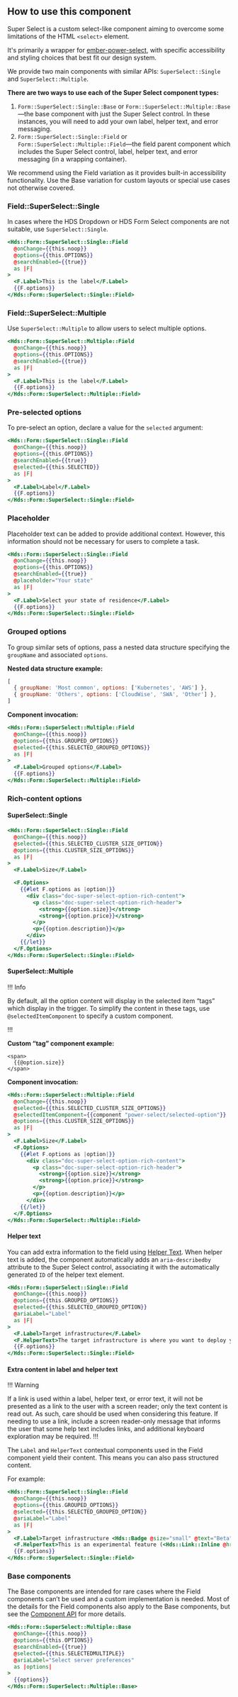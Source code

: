 ## How to use this component

Super Select is a custom select-like component aiming to overcome some limitations of the HTML `<select>` element.

It's primarily a wrapper for [ember-power-select](https://ember-power-select.com/), with specific accessibility and styling choices that best fit our design system.

We provide two main components with similar APIs: `SuperSelect::Single` and `SuperSelect::Multiple`.

**There are two ways to use each of the Super Select component types:**

1. `Form::SuperSelect::Single::Base` or `Form::SuperSelect::Multiple::Base`—the base component with just the Super Select control. In these instances, you will need to add your own label, helper text, and error messaging.
2. `Form::SuperSelect::Single::Field` or `Form::SuperSelect::Multiple::Field`—the field parent component which includes the Super Select control, label, helper text, and error messaging (in a wrapping container).

We recommend using the Field variation as it provides built-in accessibility functionality. Use the Base variation for custom layouts or special use cases not otherwise covered.

### Field::SuperSelect::Single

In cases where the HDS Dropdown or HDS Form Select components are not suitable, use `SuperSelect::Single`.

```handlebars
<Hds::Form::SuperSelect::Single::Field
  @onChange={{this.noop}}
  @options={{this.OPTIONS}}
  @searchEnabled={{true}}
  as |F|
>
  <F.Label>This is the label</F.Label>
  {{F.options}}
</Hds::Form::SuperSelect::Single::Field>
```

### Field::SuperSelect::Multiple

Use `SuperSelect::Multiple` to allow users to select multiple options.

```handlebars
<Hds::Form::SuperSelect::Multiple::Field
  @onChange={{this.noop}}
  @options={{this.OPTIONS}}
  @searchEnabled={{true}}
  as |F|
>
  <F.Label>This is the label</F.Label>
  {{F.options}}
</Hds::Form::SuperSelect::Multiple::Field>
```

### Pre-selected options

To pre-select an option, declare a value for the `selected` argument:

```handlebars
<Hds::Form::SuperSelect::Single::Field
  @onChange={{this.noop}}
  @options={{this.OPTIONS}}
  @searchEnabled={{true}}
  @selected={{this.SELECTED}}
  as |F|
>
  <F.Label>Label</F.Label>
  {{F.options}}
</Hds::Form::SuperSelect::Single::Field>
```

### Placeholder

Placeholder text can be added to provide additional context. However, this information should not be necessary for users to complete a task.

```handlebars
<Hds::Form::SuperSelect::Single::Field
  @onChange={{this.noop}}
  @options={{this.OPTIONS}}
  @searchEnabled={{true}}
  @placeholder="Your state"
  as |F|
>
  <F.Label>Select your state of residence</F.Label>
  {{F.options}}
</Hds::Form::SuperSelect::Single::Field>
```

### Grouped options

To group similar sets of options, pass a nested data structure specifying the `groupName` and associated `options`.

**Nested data structure example:**

```javascript
[
  { groupName: 'Most common', options: ['Kubernetes', 'AWS'] },
  { groupName: 'Others', options: ['CloudWise', 'SWA', 'Other'] },
]
```

**Component invocation:**

```handlebars
<Hds::Form::SuperSelect::Multiple::Field
  @onChange={{this.noop}}
  @options={{this.GROUPED_OPTIONS}}
  @selected={{this.SELECTED_GROUPED_OPTIONS}}
  as |F|
>
  <F.Label>Grouped options</F.Label>
  {{F.options}}
</Hds::Form::SuperSelect::Multiple::Field>
```

### Rich-content options

#### SuperSelect::Single

```handlebars
<Hds::Form::SuperSelect::Single::Field
  @onChange={{this.noop}}
  @selected={{this.SELECTED_CLUSTER_SIZE_OPTION}}
  @options={{this.CLUSTER_SIZE_OPTIONS}}
  as |F|
>
  <F.Label>Size</F.Label>

  <F.Options>
    {{#let F.options as |option|}}
      <div class="doc-super-select-option-rich-content">
        <p class="doc-super-select-option-rich-header">
          <strong>{{option.size}}</strong>
          <strong>{{option.price}}</strong>
        </p>
        <p>{{option.description}}</p>
      </div>
    {{/let}}
  </F.Options>
</Hds::Form::SuperSelect::Single::Field>
```

#### SuperSelect::Multiple

!!! Info

By default, all the option content will display in the selected item “tags” which display in the trigger. To simplify the content in these tags, use `@selectedItemComponent` to specify a custom component.

!!!

**Custom “tag” component example:**

```markup
<span>
  {{@option.size}}
</span>
```

**Component invocation:**

```handlebars
<Hds::Form::SuperSelect::Multiple::Field
  @onChange={{this.noop}}
  @selected={{this.SELECTED_CLUSTER_SIZE_OPTIONS}}
  @selectedItemComponent={{component "power-select/selected-option"}}
  @options={{this.CLUSTER_SIZE_OPTIONS}}
  as |F|
>
  <F.Label>Size</F.Label>
  <F.Options>
    {{#let F.options as |option|}}
      <div class="doc-super-select-option-rich-content">
        <p class="doc-super-select-option-rich-header">
          <strong>{{option.size}}</strong>
          <strong>{{option.price}}</strong>
        </p>
        <p>{{option.description}}</p>
      </div>
    {{/let}}
  </F.Options>
</Hds::Form::SuperSelect::Multiple::Field>
```

#### Helper text

You can add extra information to the field using [Helper Text](/components/form/primitives#formhelpertext). When helper text is added, the component automatically adds an `aria-describedby` attribute to the Super Select control, associating it with the automatically generated `ID` of the helper text element.

```handlebars
<Hds::Form::SuperSelect::Single::Field
  @onChange={{this.noop}}
  @options={{this.GROUPED_OPTIONS}}
  @selected={{this.SELECTED_GROUPED_OPTION}}
  @ariaLabel="Label"
  as |F|
>
  <F.Label>Target infrastructure</F.Label>
  <F.HelperText>The target infrastructure is where you want to deploy your apps.</F.HelperText>
  {{F.options}}
</Hds::Form::SuperSelect::Single::Field>
```

#### Extra content in label and helper text

!!! Warning

If a link is used within a label, helper text, or error text, it will not be presented as a link to the user with a screen reader; only the text content is read out. As such, care should be used when considering this feature. If needing to use a link, include a screen reader-only message that informs the user that some help text includes links, and additional keyboard exploration may be required.
!!!

The `Label` and `HelperText` contextual components used in the Field component yield their content. This means you can also pass structured content.

For example:

```handlebars
<Hds::Form::SuperSelect::Single::Field
  @onChange={{this.noop}}
  @options={{this.GROUPED_OPTIONS}}
  @selected={{this.SELECTED_GROUPED_OPTION}}
  @ariaLabel="Label"
  as |F|
>
  <F.Label>Target infrastructure <Hds::Badge @size="small" @text="Beta" /></F.Label>
  <F.HelperText>This is an experimental feature (<Hds::Link::Inline @href="#">read more</Hds::Link::Inline>).</F.HelperText>
  {{F.options}}
</Hds::Form::SuperSelect::Single::Field>
```

### Base components

The Base components are intended for rare cases where the Field components can’t be used and a custom implementation is needed. Most of the details for the Field components also apply to the Base components, but see the [Component API](#component-api) for more details.

```handlebars
<Hds::Form::SuperSelect::Multiple::Base
  @onChange={{this.noop}}
  @options={{this.OPTIONS}}
  @searchEnabled={{true}}
  @selected={{this.SELECTEDMULTIPLE}}
  @ariaLabel="Select server preferences"
  as |options|
>
  {{options}}
</Hds::Form::SuperSelect::Multiple::Base>
```
